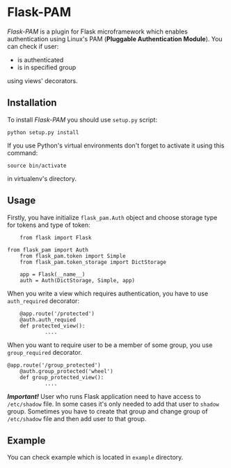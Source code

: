# Flask-PAM

*Flask-PAM* is a plugin for Flask microframework which enables authentication
using Linux's PAM (**Pluggable Authentication Module**). You can check if user:

- is authenticated
- is in specified group

using views' decorators.

## Installation

To install *Flask-PAM* you should use `setup.py` script:

    python setup.py install

If you use Python's virtual environments don't forget to activate it using this
command:

    source bin/activate

in virtualenv's directory.

## Usage

Firstly, you have initialize `flask_pam.Auth` object and choose storage type for
tokens and type of token:

		from flask import Flask

    from flask_pam import Auth
		from flask_pam.token import Simple
		from flask_pam.token_storage import DictStorage

		app = Flask(__name__)
		auth = Auth(DictStorage, Simple, app)

When you write a view which requires authentication, you have to use
`auth_required` decorator:

		@app.route('/protected')
		@auth.auth_requied
		def protected_view():
				....

When you want to require user to be a member of some group, you use
`group_required` decorator.

    @app.route('/group_protected')
		@auth.group_protected('wheel')
		def group_protected_view():
				....

***Important!*** User who runs Flask application need to have access to
`/etc/shadow` file. In some cases it's only needed to add that user to `shadow`
group. Sometimes you have to create that group and change group of `/etc/shadow`
file and then add user to that group.

## Example 

You can check example which is located in `example` directory.
